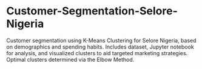 # Customer-Segmentation-Selore-Nigeria
Customer segmentation using K-Means Clustering for Selore Nigeria, based on demographics and spending habits. Includes dataset, Jupyter notebook for analysis, and visualized clusters to aid targeted marketing strategies. Optimal clusters determined via the Elbow Method.
